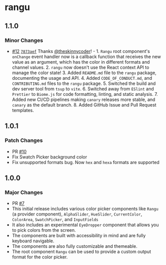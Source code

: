 # rangu

## 1.1.0

### Minor Changes

- [#12](https://github.com/theskinnycoder/rangu/pull/12) [`7873aef`](https://github.com/theskinnycoder/rangu/commit/7873aefc0af62b1bef5eedf006ae45c54e95d9ad) Thanks [@theskinnycoder](https://github.com/theskinnycoder)! - 1. `Rangu` root component's `onChange` event handler now is a callback function that receives the new value as an argument, which has the color in different formats and channel values. 2. `rangu` now doesn't use the React context API to manage the color state! 3. Added `README.md` file to the `rangu` package, documenting the usage and API. 4. Added `CODE_OF_CONDUCT.md`, and `CONTRIBUTING.md` files to the `rangu` package. 5. Switched the build and dev server tool from `tsup` to `vite`. 6. Switched away from `ESlint` and `Prettier` to `Biome.js` for code formatting, linting, and static analysis. 7. Added new CI/CD pipelines making `canary` releases more stable, and `canary` as the default branch. 8. Added GitHub Issue and Pull Request templates.

## 1.0.1

### Patch Changes

- PR [#10](https://github.com/theskinnycoder/rangu/pull/10)
- Fix Swatch Picker background color
- Fix unsupported formats bug. Now `hex` and `hexa` formats are supported

## 1.0.0

### Major Changes

- PR [#7](https://github.com/theskinnycoder/rangu/pull/7)
- This initial release includes various color picker components like `Rangu` (a provider component), `AlphaSlider`, `HueSlider`, `CurrentColor`, `ColorArea`, `SwatchPicker`, and `InputFields`
- It also includes an experimental `EyeDropper` component that allows you to pick colors from the screen.
- The components are built with accessibility in mind and are fully keyboard navigable.
- The components are also fully customizable and themeable.
- The root component `Rangu` can be used to provide a custom output format for the color picker.

